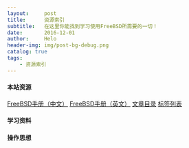 ```yaml
---
layout:     post
title:      资源索引
subtitle:   在这里你能找到学习使用FreeBSD所需要的一切！
date:       2016-12-01
author:     Helo
header-img: img/post-bg-debug.png
catalog: true
tags:
    - 资源索引
---
```


#### 本站资源
[FreeBSD手册（中文）](https://chinafreebsd.org/tags/)  [FreeBSD手册（英文）](https://chinafreebsd.org/tags/)
[文章目录](https://chinafreebsd.org/tags/)             [标签列表](https://chinafreebsd.org/tags/) 


#### 学习资料

#### 操作思想

